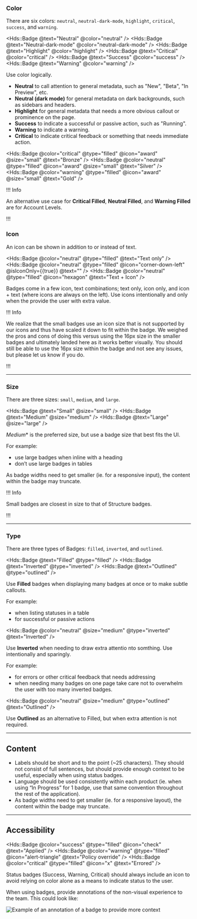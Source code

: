 ### Color

There are six colors: `neutral`, `neutral-dark-mode`, `highlight`, `critical`, `success`, and `warning`.

<Hds::Badge @text="Neutral" @color="neutral" />
<Hds::Badge @text="Neutral-dark-mode" @color="neutral-dark-mode" />
<Hds::Badge @text="Highlight" @color="highlight" />
<Hds::Badge @text="Critical" @color="critical" />
<Hds::Badge @text="Success" @color="success" />
<Hds::Badge @text="Warning" @color="warning" />

Use color logically.

- **Neutral** to call attention to general metadata, such as "New", "Beta", "In Preview", etc.
- **Neutral (dark mode)** for general metadata on dark backgrounds, such as sidebars and headers.
- **Highlight** for general metadata that needs a more obvious callout or prominence on the page.
- **Success** to indicate a successful or passive action, such as "Running".
- **Warning** to indicate a warning.
- **Critical** to indicate critical feedback or something that needs immediate action.

<Hds::Badge @color="critical" @type="filled" @icon="award" @size="small" @text="Bronze" />
<Hds::Badge @color="neutral" @type="filled" @icon="award" @size="small" @text="Silver" />
<Hds::Badge @color="warning" @type="filled" @icon="award" @size="small" @text="Gold" />

!!! Info

An alternative use case for **Critical Filled**, **Neutral Filled**, and **Warning Filled** are for Account Levels.

!!!

### Icon

An icon can be shown in addition to or instead of text.

<Hds::Badge @color="neutral" @type="filled" @text="Text only" />
<Hds::Badge @color="neutral" @type="filled" @icon="corner-down-left" @isIconOnly={{true}} @text="" />
<Hds::Badge @color="neutral" @type="filled" @icon="hexagon" @text="Text + Icon" />

Badges come in a few icon, text combinations; text only, icon only, and icon + text (where icons are always on the left). Use icons intentionally and only when the provide the user with extra value.

!!! Info

We realize that the small badges use an icon size that is not supported by our icons and thus have scaled it down to fit within the badge. We weighed the pros and cons of doing this versus using the 16px size in the smaller badges and ultimately landed here as it works better visually. You should still be able to use the 16px size within the badge and not see any issues, but please let us know if you do.

!!!

---

### Size

There are three sizes: `small`, `medium`, and `large`.

<Hds::Badge @text="Small" @size="small" />
<Hds::Badge @text="Medium" @size="medium" />
<Hds::Badge @text="Large" @size="large" />

*Medium** is the preferred size, but use a badge size that best fits the UI.

For example:

- use large badges when inline with a heading
- don’t use large badges in tables

As badge widths need to get smaller (ie. for a responsive input), the content within the badge may truncate.

!!! Info

Small badges are closest in size to that of Structure badges.

!!!

---

### Type

There are three types of Badges: `filled`, `inverted`, and `outlined`.

<Hds::Badge @text="Filled" @type="filled" />
<Hds::Badge @text="Inverted" @type="inverted" />
<Hds::Badge @text="Outlined" @type="outlined" />

Use **Filled** badges when displaying many badges at once or to make subtle callouts.

For example:

- when listing statuses in a table
- for successful or passive actions

<Hds::Badge @color="neutral" @size="medium" @type="inverted" @text="Inverted" />

Use **Inverted** when needing to draw extra attentio nto somthing. Use intentionally and sparingly.

For example:

- for errors or other critical feedback that needs addressing
- when needing many badges on one page take care not to overwhelm the user with too many inverted badges.

<Hds::Badge @color="neutral" @size="medium" @type="outlined" @text="Outlined" />

Use **Outlined** as an alternative to Filled, but when extra attention is not required.

---

## Content

- Labels should be short and to the point (~25 characters). They should not consist of full sentences, but should provide enough context to be useful, especially when using status badges.
- Language should be used consistently within each product (ie. when using “In Progress” for 1 badge, use that same convention throughout the rest of the application).
- As badge widths need to get smaller (ie. for a responsive layout), the content within the badge may truncate.

---

## Accessibility

<Hds::Badge @color="success" @type="filled" @icon="check" @text="Applied" />
<Hds::Badge @color="warning" @type="filled" @icon="alert-triangle" @text="Policy override" />
<Hds::Badge @color="critical" @type="filled" @icon="x" @text="Errored" />

Status badges (Success, Warning, Critical) should always include an icon to avoid relying on color alone as a means to indicate status to the user.

When using badges, provide annotations of the non-visual experience to the team. This could look like:

![Example of an annotation of a badge to provide more context](/assets/components/badge/badge-annotation.png)